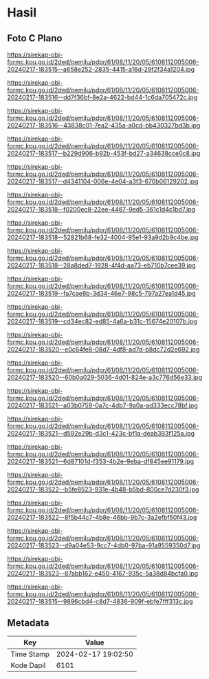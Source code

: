 # Hasil

## Foto C Plano

https://sirekap-obj-formc.kpu.go.id/2ded/pemilu/pdpr/61/08/11/20/05/6108112005006-20240217-183515--a658e252-2835-4415-a16d-29f2f34a1204.jpg

https://sirekap-obj-formc.kpu.go.id/2ded/pemilu/pdpr/61/08/11/20/05/6108112005006-20240217-183516--dd7f36bf-8e2a-4622-bd44-1c6da705472c.jpg

https://sirekap-obj-formc.kpu.go.id/2ded/pemilu/pdpr/61/08/11/20/05/6108112005006-20240217-183516--43838c01-7ea2-435a-a0cd-bb430327bd3b.jpg

https://sirekap-obj-formc.kpu.go.id/2ded/pemilu/pdpr/61/08/11/20/05/6108112005006-20240217-183517--b229d906-b92b-453f-bd27-a34638cce0c8.jpg

https://sirekap-obj-formc.kpu.go.id/2ded/pemilu/pdpr/61/08/11/20/05/6108112005006-20240217-183517--d4341104-006e-4e04-a3f3-670b06129202.jpg

https://sirekap-obj-formc.kpu.go.id/2ded/pemilu/pdpr/61/08/11/20/05/6108112005006-20240217-183518--f0200ec8-22ee-4467-9ed5-361c1d4c1bd7.jpg

https://sirekap-obj-formc.kpu.go.id/2ded/pemilu/pdpr/61/08/11/20/05/6108112005006-20240217-183518--52821b68-fe32-4004-95e1-93a9d2b9c4be.jpg

https://sirekap-obj-formc.kpu.go.id/2ded/pemilu/pdpr/61/08/11/20/05/6108112005006-20240217-183518--28a8ded7-1928-4f4d-aa73-eb710b7cee39.jpg

https://sirekap-obj-formc.kpu.go.id/2ded/pemilu/pdpr/61/08/11/20/05/6108112005006-20240217-183519--fa7cae8b-3d34-46e7-98c5-797a27ea1d45.jpg

https://sirekap-obj-formc.kpu.go.id/2ded/pemilu/pdpr/61/08/11/20/05/6108112005006-20240217-183519--cd34ec82-ed85-4a6a-b31c-15674e20107b.jpg

https://sirekap-obj-formc.kpu.go.id/2ded/pemilu/pdpr/61/08/11/20/05/6108112005006-20240217-183520--e0c64fe8-08d7-4df8-ad7d-b8dc72d2e692.jpg

https://sirekap-obj-formc.kpu.go.id/2ded/pemilu/pdpr/61/08/11/20/05/6108112005006-20240217-183520--60b0a029-5036-4d01-824e-a3c776d56e33.jpg

https://sirekap-obj-formc.kpu.go.id/2ded/pemilu/pdpr/61/08/11/20/05/6108112005006-20240217-183521--a03b0759-0a7c-4db7-9a0a-ad333ecc78bf.jpg

https://sirekap-obj-formc.kpu.go.id/2ded/pemilu/pdpr/61/08/11/20/05/6108112005006-20240217-183521--d592e29b-d3c1-423c-bf1a-deab393f125a.jpg

https://sirekap-obj-formc.kpu.go.id/2ded/pemilu/pdpr/61/08/11/20/05/6108112005006-20240217-183521--6d87101d-f353-4b2e-9eba-df845ee91179.jpg

https://sirekap-obj-formc.kpu.go.id/2ded/pemilu/pdpr/61/08/11/20/05/6108112005006-20240217-183522--b5fe8523-931e-4b48-b5bd-800ce7d230f3.jpg

https://sirekap-obj-formc.kpu.go.id/2ded/pemilu/pdpr/61/08/11/20/05/6108112005006-20240217-183522--8f5b44c7-4b8e-46bb-9b7c-3a2efbf50f43.jpg

https://sirekap-obj-formc.kpu.go.id/2ded/pemilu/pdpr/61/08/11/20/05/6108112005006-20240217-183523--d9a04e53-9cc7-4db0-97ba-91a9559350d7.jpg

https://sirekap-obj-formc.kpu.go.id/2ded/pemilu/pdpr/61/08/11/20/05/6108112005006-20240217-183523--87abb162-e450-4167-935c-5a38d84bcfa0.jpg

https://sirekap-obj-formc.kpu.go.id/2ded/pemilu/pdpr/61/08/11/20/05/6108112005006-20240217-183515--9896cbd4-c8d7-4836-909f-ebfe7fff313c.jpg


## Metadata

| Key        | Value               |
| ---------- | ------------------- |
| Time Stamp | 2024-02-17 19:02:50 |
| Kode Dapil | 6101                |



